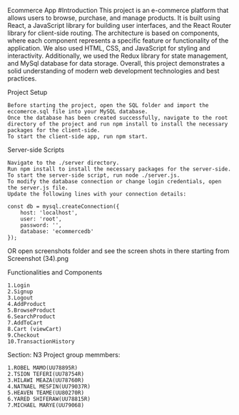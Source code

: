 Ecommerce App
#Introduction
This project is an e-commerce platform that allows users to browse, purchase, and manage products. It is built using React, a JavaScript library for building user interfaces, and the React Router library for client-side routing. The architecture is based on components, where each component represents a specific feature or functionality of the application. We also used HTML, CSS, and JavaScript for styling and interactivity. Additionally, we used the Redux library for state management, and MySql database for data storage. Overall, this project demonstrates a solid understanding of modern web development technologies and best practices.

Project Setup

    Before starting the project, open the SQL folder and import the eccomerce.sql file into your MySQL database.
    Once the database has been created successfully, navigate to the root directory of the project and run npm install to install the necessary packages for the client-side.
    To start the client-side app, run npm start.

Server-side Scripts

    Navigate to the ./server directory.
    Run npm install to install the necessary packages for the server-side.
    To start the server-side script, run node ./server.js.
    To modify the database connection or change login credentials, open the server.js file.
    Update the following lines with your connection details:

    const db = mysql.createConnection({
        host: 'localhost',
        user: 'root',
        password: '',
        database: 'ecommercedb'
    });

OR open screenshots folder and see the screen shots in there starting from Screenshot (34).png    

Functionalities and Components

    1.Login
    2.Signup
    3.Logout
    4.AddProduct
    5.BrowseProduct
    6.SearchProduct
    7.AddToCart
    8.Cart (viewCart)
    9.Checkout
    10.TransactionHistory	


Section: N3
Project group memmbers:

    1.ROBEL MAMO(UU78895R)
    2.TSION TEFERI(UU78754R)
    3.HILAWI MEAZA(UU78760R)
    4.NATNAEL MESFIN(UU79037R)
    5.HEAVEN TEAME(UU80270R)
    6.YARED SHIFERAW(UU78815R)
    7.MICHAEL MARYE(UU79068)
